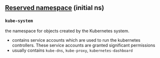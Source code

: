 
## [Reserved namespace](https://kubernetes.io/docs/concepts/overview/working-with-objects/namespaces/#initial-namespaces) (initial ns)


### `kube-system`
the namespace for objects created by the Kubernetes system.
- contains service accounts which are used to run the kubernetes controllers. These service accounts are granted significant permissions
- usually contains `kube-dns`, `kube-proxy`, `kubernetes-dashboard`
